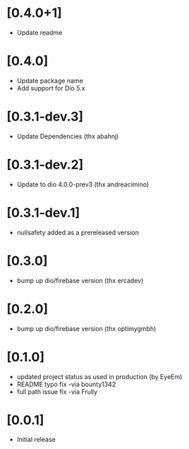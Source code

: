 # [0.4.0+1]

* Update readme

# [0.4.0]

* Update package name
* Add support for Dio 5.x

# [0.3.1-dev.3]

* Update Dependencies (thx abahnj)

# [0.3.1-dev.2]

* Update to dio 4.0.0-prev3 (thx andreacimino)

# [0.3.1-dev.1]

* nullsafety added as a prereleased version

# [0.3.0]

* bump up dio/firebase version (thx ercadev)

# [0.2.0]

* bump up dio/firebase version (thx optimygmbh)

# [0.1.0]

* updated project status as used in production (by EyeEm)
* README typo fix -via bounty1342
* full path issue fix -via Frully

# [0.0.1]

* Initial release
